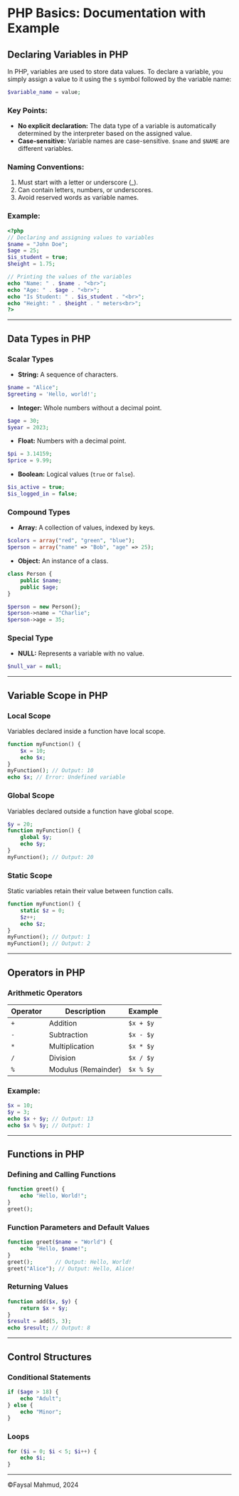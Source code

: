 
# PHP Basics: Documentation with Example

## Declaring Variables in PHP
In PHP, variables are used to store data values. To declare a variable, you simply assign a value to it using the `$` symbol followed by the variable name:

```php
$variable_name = value;
```

### Key Points:
- **No explicit declaration:** The data type of a variable is automatically determined by the interpreter based on the assigned value.
- **Case-sensitive:** Variable names are case-sensitive. `$name` and `$NAME` are different variables.

### Naming Conventions:
1. Must start with a letter or underscore (_).
2. Can contain letters, numbers, or underscores.
3. Avoid reserved words as variable names.

### Example:
```php
<?php
// Declaring and assigning values to variables
$name = "John Doe";
$age = 25;
$is_student = true;
$height = 1.75;

// Printing the values of the variables
echo "Name: " . $name . "<br>";
echo "Age: " . $age . "<br>";
echo "Is Student: " . $is_student . "<br>";
echo "Height: " . $height . " meters<br>";
?>
```

---

## Data Types in PHP
### Scalar Types
- **String:** A sequence of characters.
```php
$name = "Alice";
$greeting = 'Hello, world!';
```

- **Integer:** Whole numbers without a decimal point.
```php
$age = 30;
$year = 2023;
```

- **Float:** Numbers with a decimal point.
```php
$pi = 3.14159;
$price = 9.99;
```

- **Boolean:** Logical values (`true` or `false`).
```php
$is_active = true;
$is_logged_in = false;
```

### Compound Types
- **Array:** A collection of values, indexed by keys.
```php
$colors = array("red", "green", "blue");
$person = array("name" => "Bob", "age" => 25);
```

- **Object:** An instance of a class.
```php
class Person {
    public $name;
    public $age;
}

$person = new Person();
$person->name = "Charlie";
$person->age = 35;
```

### Special Type
- **NULL:** Represents a variable with no value.
```php
$null_var = null;
```

---

## Variable Scope in PHP
### Local Scope
Variables declared inside a function have local scope.
```php
function myFunction() {
    $x = 10;
    echo $x;
}
myFunction(); // Output: 10
echo $x; // Error: Undefined variable
```

### Global Scope
Variables declared outside a function have global scope.
```php
$y = 20;
function myFunction() {
    global $y;
    echo $y;
}
myFunction(); // Output: 20
```

### Static Scope
Static variables retain their value between function calls.
```php
function myFunction() {
    static $z = 0;
    $z++;
    echo $z;
}
myFunction(); // Output: 1
myFunction(); // Output: 2
```

---

## Operators in PHP
### Arithmetic Operators
| Operator | Description          | Example        |
|----------|----------------------|----------------|
| `+`      | Addition             | `$x + $y`      |
| `-`      | Subtraction          | `$x - $y`      |
| `*`      | Multiplication       | `$x * $y`      |
| `/`      | Division             | `$x / $y`      |
| `%`      | Modulus (Remainder)  | `$x % $y`      |

### Example:
```php
$x = 10;
$y = 3;
echo $x + $y; // Output: 13
echo $x % $y; // Output: 1
```

---

## Functions in PHP
### Defining and Calling Functions
```php
function greet() {
    echo "Hello, World!";
}
greet();
```

### Function Parameters and Default Values
```php
function greet($name = "World") {
    echo "Hello, $name!";
}
greet();       // Output: Hello, World!
greet("Alice"); // Output: Hello, Alice!
```

### Returning Values
```php
function add($x, $y) {
    return $x + $y;
}
$result = add(5, 3);
echo $result; // Output: 8
```

---

## Control Structures
### Conditional Statements
```php
if ($age > 18) {
    echo "Adult";
} else {
    echo "Minor";
}
```

### Loops
```php
for ($i = 0; $i < 5; $i++) {
    echo $i;
}
```

---

©Faysal Mahmud, 2024
